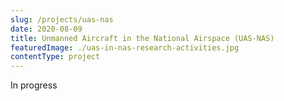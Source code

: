 ```yaml
---
slug: /projects/uas-nas
date: 2020-08-09
title: Unmanned Aircraft in the National Airspace (UAS-NAS)
featuredImage: ./uas-in-nas-research-activities.jpg
contentType: project
---
```

In progress

